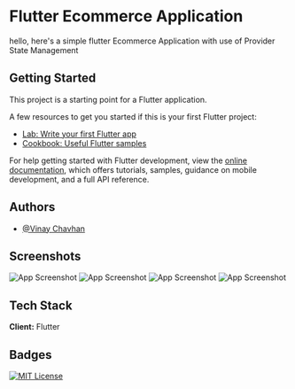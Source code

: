 
# Flutter Ecommerce Application

hello, here's a simple flutter Ecommerce Application with use of Provider State Management 


## Getting Started

This project is a starting point for a Flutter application.

A few resources to get you started if this is your first Flutter project:

- [Lab: Write your first Flutter app](https://docs.flutter.dev/get-started/codelab)
- [Cookbook: Useful Flutter samples](https://docs.flutter.dev/cookbook)

For help getting started with Flutter development, view the
[online documentation](https://docs.flutter.dev/), which offers tutorials,
samples, guidance on mobile development, and a full API reference.






## Authors

- [@Vinay Chavhan](https://www.github.com/vinay769)


## Screenshots

![App Screenshot](assets/screenshots/Screenshot_1738264464.png)
![App Screenshot](assets/screenshots/Screenshot_1738264459.png)
![App Screenshot](assets/screenshots/Screenshot_1738264455.png)
![App Screenshot](assets/screenshots/Screenshot_1738263325.png)


## Tech Stack

**Client:** Flutter




## Badges



[![MIT License](https://img.shields.io/badge/License-MIT-green.svg)](https://choosealicense.com/licenses/mit/)



